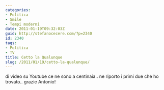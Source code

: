 ```yaml
---
categories:
- Politica
- Smile
- Tempi moderni
date: 2011-01-19T09:32:03Z
guid: http://stefanocecere.com/?p=2340
id: 2340
tags:
- Politica
- TV
title: Cetto la Qualunque
slug: /2011/01/19/cetto-la-qualunque/
---
```


di video su Youtube ce ne sono a centinaia.. ne riporto i primi due che ho trovato.. grazie Antonio!